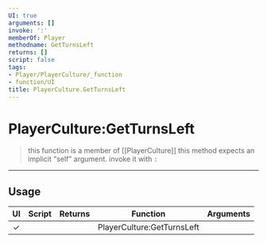 ```yaml
---
UI: true
arguments: []
invoke: ':'
memberOf: Player
methodname: GetTurnsLeft
returns: []
script: false
tags:
- Player/PlayerCulture/_function
- function/UI
title: PlayerCulture.GetTurnsLeft
---
```

# PlayerCulture:GetTurnsLeft
> this function is a member of [[PlayerCulture]]
> this method expects an implicit "self" argument. invoke it with `:`
-----
## Usage
|  UI | Script | Returns | Function | Arguments |
|:---:|:------:|-------:|:--------:|:---------|
|✓| ||PlayerCulture:GetTurnsLeft||
